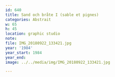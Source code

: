 ```yaml
---
id: 640
title: Sand och bråte I (sable et pignes)
categories: Abstrait
w: 65
h: 45
location: graphic studio
note:
file: IMG_20180922_133421.jpg
year: '1984'
year_start: 1984
year_end:
image: ../../media/img/IMG_20180922_133421.jpg

---
```

